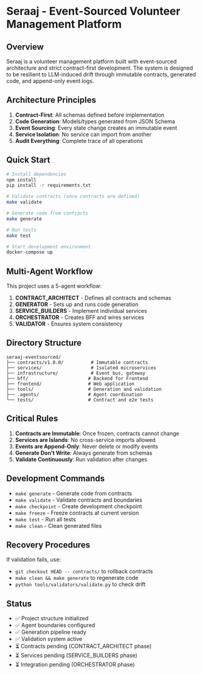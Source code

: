 # Seraaj - Event-Sourced Volunteer Management Platform

## Overview
Seraaj is a volunteer management platform built with event-sourced architecture and strict contract-first development. The system is designed to be resilient to LLM-induced drift through immutable contracts, generated code, and append-only event logs.

## Architecture Principles
1. **Contract-First**: All schemas defined before implementation
2. **Code Generation**: Models/types generated from JSON Schema  
3. **Event Sourcing**: Every state change creates an immutable event
4. **Service Isolation**: No service can import from another
5. **Audit Everything**: Complete trace of all operations

## Quick Start

```bash
# Install dependencies
npm install
pip install -r requirements.txt

# Validate contracts (once contracts are defined)
make validate

# Generate code from contracts
make generate

# Run tests
make test

# Start development environment
docker-compose up
```

## Multi-Agent Workflow

This project uses a 5-agent workflow:

1. **CONTRACT_ARCHITECT** - Defines all contracts and schemas
2. **GENERATOR** - Sets up and runs code generation
3. **SERVICE_BUILDERS** - Implement individual services
4. **ORCHESTRATOR** - Creates BFF and wires services
5. **VALIDATOR** - Ensures system consistency

## Directory Structure

```
seraaj-eventsourced/
├── contracts/v1.0.0/          # Immutable contracts
├── services/                  # Isolated microservices
├── infrastructure/            # Event bus, gateway
├── bff/                      # Backend for Frontend
├── frontend/                 # Web application
├── tools/                    # Generation and validation
├── .agents/                  # Agent coordination
└── tests/                    # Contract and e2e tests
```

## Critical Rules

1. **Contracts are Immutable**: Once frozen, contracts cannot change
2. **Services are Islands**: No cross-service imports allowed
3. **Events are Append-Only**: Never delete or modify events
4. **Generate Don't Write**: Always generate from schemas
5. **Validate Continuously**: Run validation after changes

## Development Commands

- `make generate` - Generate code from contracts
- `make validate` - Validate contracts and boundaries  
- `make checkpoint` - Create development checkpoint
- `make freeze` - Freeze contracts at current version
- `make test` - Run all tests
- `make clean` - Clean generated files

## Recovery Procedures

If validation fails, use:
- `git checkout HEAD -- contracts/` to rollback contracts
- `make clean && make generate` to regenerate code
- `python tools/validators/validate.py` to check drift

## Status

- ✅ Project structure initialized
- ✅ Agent boundaries configured
- ✅ Generation pipeline ready
- ✅ Validation system active
- ⏳ Contracts pending (CONTRACT_ARCHITECT phase)
- ⏳ Services pending (SERVICE_BUILDERS phase)
- ⏳ Integration pending (ORCHESTRATOR phase)